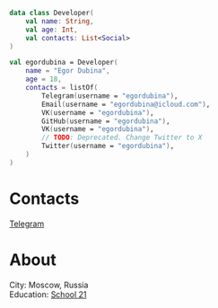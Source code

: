 ```kotlin
data class Developer(
    val name: String,
    val age: Int,
    val contacts: List<Social>
)

val egordubina = Developer(
    name = "Egor Dubina",
    age = 18,
    contacts = listOf(
        Telegram(username = "egordubina"),
        Email(username = "egordubina@icloud.com"),
        VK(username = "egordubina"),
        GitHub(username = "egordubina"),
        VK(username = "egordubina"),
        // TODO: Deprecated. Change Twitter to X
        Twitter(username = "egordubina"),
    )
)
```
# Contacts
[Telegram](https://t.me/egorduina)

# About
City: Moscow, Russia<br/>
Education: [School 21](https://21-school.ru)
